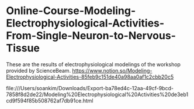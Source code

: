 # Online-Course-Modeling-Electrophysiological-Activities-From-Single-Neuron-to-Nervous-Tissue

These are the results of electrophysiological modelings of the workshop provided by ScienceBeam.
https://www.notion.so/Modeling-Electrophysiological-Activities-85feb9c151de40a98aa0af1c2cbb20c5

file:///Users/soankim/Downloads/Export-ba78ed4c-12aa-49cf-9bcd-7858f8d2de22/Modeling%20Electrophysiological%20Activities%20de3eb1cd9f594f85b508762af7db91ce.html
